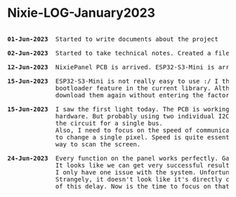# Nixie-LOG-January2023

<pre>

<b>01-Jun-2023</b>  Started to write documents about the project

<b>02-Jun-2023</b>  Started to take technical notes. Created a file system

<b>12-Jun-2023</b>  NixiePanel PCB is arrived. ESP32-S3-Mini is arrived

<b>15-Jun-2023</b>  ESP32-S3-Mini is not really easy to use :/ I think there are some missing and/or buggy codes on the
             bootloader feature in the current library. Although I could download some simple codes, I cannot 
             download them again without entering the factory-boot-mode

<b>15-Jun-2023</b>  I saw the first light today. The PCB is working like a charm. I didn't have to change anything on the 
             hardware. But probably using two individual I2C will be a bit painful. Maybe it is wise to convert 
             the circuit for a single bus.
             Also, I need to focus on the speed of communication. I am sending all the pixels from the beginning 
             to change a single pixel. Speed is quite essential in that case. But of course, I need to find another 
             way to scan the screen.
             
<b>24-Jun-2023</b>  Every function on the panel works perfectly. Gamma correction was clearly needed and I applied it. 
             It looks like we can get very successful results somewhere between 1.6-2.0.
             I only have one issue with the system. Unfortunately, it's running extremely slow, processes with I2C. 
             Strangely, it doesn't look like it's directly connected. So I'm not entirely sure what is the source 
             of this delay. Now is the time to focus on that.

</pre>


